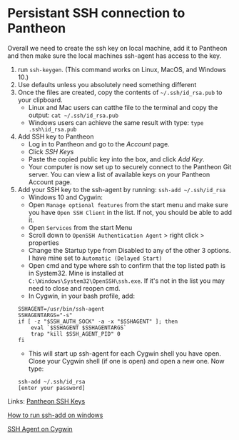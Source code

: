 # Persistant SSH connection to Pantheon

Overall we need to create the ssh key on local machine, add it to Pantheon and then make sure the local machines ssh-agent has access to the key.

1. run `ssh-keygen`. (This command works on Linux, MacOS, and Windows 10.)
1. Use defaults unless you absolutely need something different
1. Once the files are created, copy the contents of `~/.ssh/id_rsa.pub` to your clipboard.
    * Linux and Mac users can catthe file to the terminal and copy the output: `cat ~/.ssh/id_rsa.pub`
    * Windows users can achieve the same result with type: `type .ssh\id_rsa.pub`
1. Add SSH key to Pantheon
    * Log in to Pantheon and go to the *Account* page.
    * Click *SSH Keys*
    * Paste the copied public key into the box, and click *Add Key*.
    * Your computer is now set up to securely connect to the Pantheon Git server. You can view a list of available keys on your Pantheon Account page.
1. Add your SSH key to the ssh-agent by running: `ssh-add ~/.ssh/id_rsa`
    * Windows 10 and Cygwin:
    * Open `Manage optional features` from the start menu and make sure you have `Open SSH Client` in the list. If not, you should be able to add it.
    * Open `Services` from the start Menu
    * Scroll down to `OpenSSH Authentication Agent` > right click > properties
    * Change the Startup type from Disabled to any of the other 3 options. I have mine set to `Automatic (Delayed Start)`
    * Open cmd and type where ssh to confirm that the top listed path is in System32. Mine is installed at `C:\Windows\System32\OpenSSH\ssh.exe`. If it's not in the list you may need to close and reopen cmd.
    * In Cygwin, in your bash profile, add:
    ```
    SSHAGENT=/usr/bin/ssh-agent
    SSHAGENTARGS="-s"
    if [ -z "$SSH_AUTH_SOCK" -a -x "$SSHAGENT" ]; then
        eval `$SSHAGENT $SSHAGENTARGS`
        trap "kill $SSH_AGENT_PID" 0
    fi
    ```
    * This will start up ssh-agent for each Cygwin shell you have open. Close your Cygwin shell (if one is open) and open a new one. Now type:
    ```
    ssh-add ~/.ssh/id_rsa
    [enter your password]
    ```

Links:
[Pantheon SSH Keys](https://pantheon.io/docs/ssh-keys)

[How to run ssh-add on windows](https://stackoverflow.com/questions/18683092/how-to-run-ssh-add-on-windows)

[SSH Agent on Cygwin](https://killtheradio.net/how-tos/ssh-agent-on-cygwin/)
